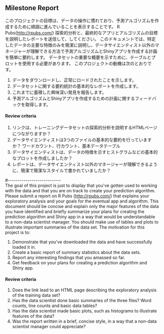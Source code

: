 ## Milestone Report
このプロジェクトの目標は、データの操作に慣れており、予測アルゴリズムを作成するために順調に進んでいることを表示することです。 R Pubs(http://rpubs.com/) 探索的分析と、最終的なアプリとアルゴリズムの目標を説明したレポートを送信して、してください。 このドキュメントでは、特定したデータの主要な特徴のみを簡潔に説明し、データサイエンティスト以外のマネージャーが理解できる方法で予測アルゴリズムとShinyアプリを作成する計画を簡単に要約します。 データセットの重要な概要を示すために、テーブルとプロットを使用する必要があります。 このプロジェクトの動機は次のとおりです。
1. データをダウンロードし、正常にロードされたことを示します。
2. データセットに関する要約統計の基本的なレポートを作成します。
3. これまでに蓄積した興味深い発見を報告します。
4. 予測アルゴリズムとShinyアプリを作成するための計画に関するフィードバックを取得します。

#### Review criteria
1. リンクは、トレーニングデータセットの探索的分析を説明するHTMLページにつながりますか？
2. データサイエンティストは3つのファイルの基本的な要約を行っていますか？ ワードカウント、行カウント、基本データテーブル
3. データサイエンティストは、データの特徴を示すヒストグラムなどの基本的なプロットを作成しましたか？
4. レポートは、データサイエンティスト以外のマネージャーが理解できるように、簡潔で簡潔なスタイルで書かれていましたか？

#---------------------------  
The goal of this project is just to display that you've gotten used to working with the data and that you are on track to create your prediction algorithm. Please submit a report on R Pubs (http://rpubs.com/) that explains your exploratory analysis and your goals for the eventual app and algorithm. This document should be concise and explain only the major features of the data you have identified and briefly summarize your plans for creating the prediction algorithm and Shiny app in a way that would be understandable to a non-data scientist manager. You should make use of tables and plots to illustrate important summaries of the data set. The motivation for this project is to: 
1. Demonstrate that you've downloaded the data and have successfully loaded it in.
2. Create a basic report of summary statistics about the data sets.
3. Report any interesting findings that you amassed so far.
4. Get feedback on your plans for creating a prediction algorithm and Shiny app.

#### Review criteria
1. Does the link lead to an HTML page describing the exploratory analysis of the training data set?
2. Has the data scientist done basic summaries of the three files? Word counts, line counts and basic data tables?
3. Has the data scientist made basic plots, such as histograms to illustrate features of the data?
4. Was the report written in a brief, concise style, in a way that a non-data scientist manager could appreciate?
